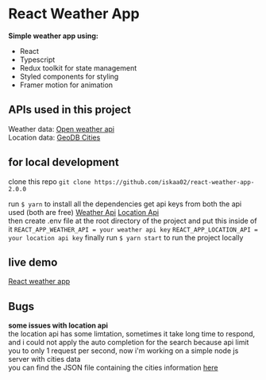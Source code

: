 # React Weather App

**Simple weather app using:**

- React
- Typescript
- Redux toolkit for state management
- Styled components for styling
- Framer motion for animation

## APIs used in this project

Weather data: [Open weather api](openweathermap.org/api)<br/>
Location data: [GeoDB Cities](rapidapi.com/wirefreethought/api/geodb-cities)

## for local development

clone this repo `git clone https://github.com/iskaa02/react-weather-app-2.0.0`

run
`$ yarn` to install all the dependencies
get api keys from both the api used (both are free)
[Weather Api](openweathermap.org/api)
[Location Api](rapidapi.com/wirefreethought/api/geodb-cities)<br/>
then create .env file at the root directory of the project and put this inside of it
`REACT_APP_WEATHER_API = your weather api key`
`REACT_APP_LOCATION_API = your location api key`
finally run `$ yarn start` to run the project locally

## live demo

[React weather app](https://60c3b3e4f29a7f000805be5e--eager-banach-752141.netlify.app/)

## Bugs 
**some issues with location api** <br/>
the location api has some limtation, sometimes it take long time to respond, and i could not apply the auto completion for the search because api limit you to only 1 request per second, now i'm working on a simple node js server with cities data <br/>
you can find the JSON file containing the cities information [here](http://bulk.openweathermap.org/sample/city.list.json.gz)

